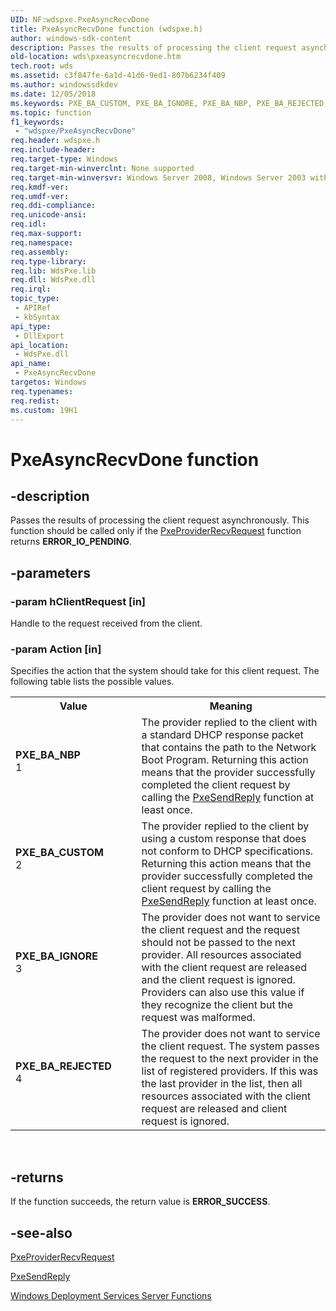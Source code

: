 ```yaml
---
UID: NF:wdspxe.PxeAsyncRecvDone
title: PxeAsyncRecvDone function (wdspxe.h)
author: windows-sdk-content
description: Passes the results of processing the client request asynchronously. This function should be called only if the PxeProviderRecvRequest function returns ERROR_IO_PENDING.
old-location: wds\pxeasyncrecvdone.htm
tech.root: wds
ms.assetid: c3f847fe-6a1d-41d6-9ed1-807b6234f409
ms.author: windowssdkdev
ms.date: 12/05/2018
ms.keywords: PXE_BA_CUSTOM, PXE_BA_IGNORE, PXE_BA_NBP, PXE_BA_REJECTED, PxeAsyncRecvDone, PxeAsyncRecvDone function [Windows Deployment Services], wds.pxeasyncrecvdone, wdspxe/PxeAsyncRecvDone
ms.topic: function
f1_keywords: 
 - "wdspxe/PxeAsyncRecvDone"
req.header: wdspxe.h
req.include-header: 
req.target-type: Windows
req.target-min-winverclnt: None supported
req.target-min-winversvr: Windows Server 2008, Windows Server 2003 with SP2 [desktop apps only]
req.kmdf-ver: 
req.umdf-ver: 
req.ddi-compliance: 
req.unicode-ansi: 
req.idl: 
req.max-support: 
req.namespace: 
req.assembly: 
req.type-library: 
req.lib: WdsPxe.lib
req.dll: WdsPxe.dll
req.irql: 
topic_type:
 - APIRef
 - kbSyntax
api_type:
 - DllExport
api_location:
 - WdsPxe.dll
api_name:
 - PxeAsyncRecvDone
targetos: Windows
req.typenames: 
req.redist: 
ms.custom: 19H1
---
```


# PxeAsyncRecvDone function


## -description


Passes the results of processing the client request asynchronously. This function should be called 
    only if the <a href="https://docs.microsoft.com/windows/desktop/Wds/pxeproviderrecvrequest">PxeProviderRecvRequest</a> function 
    returns <b>ERROR_IO_PENDING</b>.


## -parameters




### -param hClientRequest [in]

Handle to the request received from the client.


### -param Action [in]

Specifies the action that the system should take for this client request. The following table lists the 
      possible values.

<table>
<tr>
<th>Value</th>
<th>Meaning</th>
</tr>
<tr>
<td width="40%"><a id="PXE_BA_NBP"></a><a id="pxe_ba_nbp"></a><dl>
<dt><b>PXE_BA_NBP</b></dt>
<dt>1</dt>
</dl>
</td>
<td width="60%">
The provider replied to the client with a standard DHCP response packet that contains the path to the 
        Network Boot Program. Returning this action means that the provider successfully completed the client request 
        by calling the <a href="https://docs.microsoft.com/windows/desktop/api/wdspxe/nf-wdspxe-pxesendreply">PxeSendReply</a> function at least 
        once.

</td>
</tr>
<tr>
<td width="40%"><a id="PXE_BA_CUSTOM"></a><a id="pxe_ba_custom"></a><dl>
<dt><b>PXE_BA_CUSTOM</b></dt>
<dt>2</dt>
</dl>
</td>
<td width="60%">
The provider replied to the client by using a custom response that does not conform to DHCP 
        specifications. Returning this action means that the provider successfully completed the client request by 
        calling the <a href="https://docs.microsoft.com/windows/desktop/api/wdspxe/nf-wdspxe-pxesendreply">PxeSendReply</a> function at least once.

</td>
</tr>
<tr>
<td width="40%"><a id="PXE_BA_IGNORE"></a><a id="pxe_ba_ignore"></a><dl>
<dt><b>PXE_BA_IGNORE</b></dt>
<dt>3</dt>
</dl>
</td>
<td width="60%">
The provider does not want to service the client request and the request should not be passed to the next 
        provider. All resources associated with the client request are released and the client request is ignored. 
        Providers can also use this value if they recognize the client but the request was malformed.

</td>
</tr>
<tr>
<td width="40%"><a id="PXE_BA_REJECTED"></a><a id="pxe_ba_rejected"></a><dl>
<dt><b>PXE_BA_REJECTED</b></dt>
<dt>4</dt>
</dl>
</td>
<td width="60%">
The provider does not want to service the client request. The system passes the request to the next 
        provider in the list of registered providers. If this was the last provider in the list, then all resources 
        associated with the client request are released and client request is ignored.

</td>
</tr>
</table>
 


## -returns



If the function succeeds, the return value is <b>ERROR_SUCCESS</b>.




## -see-also




<a href="https://docs.microsoft.com/windows/desktop/Wds/pxeproviderrecvrequest">PxeProviderRecvRequest</a>



<a href="https://docs.microsoft.com/windows/desktop/api/wdspxe/nf-wdspxe-pxesendreply">PxeSendReply</a>



<a href="https://docs.microsoft.com/windows/desktop/Wds/windows-deployment-services-server-functions">Windows Deployment Services Server Functions</a>
 

 

